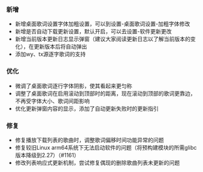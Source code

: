 ### 新增

- 新增桌面歌词设置字体加粗设置，可以到设置-桌面歌词设置-加粗字体修改
- 新增是否自动下载更新设置，默认开启，可以去设置-软件更新更改
- 新增当前版本更新日志显示弹窗（建议大家阅读更新日志以了解当前版本的变化），在更新版本后将自动弹出
- 添加wy、tx源逐字歌词的支持

### 优化

- 微调了桌面歌词逐行字体阴影，使其看起来更匀称
- 调整了桌面歌词在启用滚动到顶部时的距离，现在滚动到顶部的歌词更靠边，不再受字体大小、歌词间距影响
- 优化更新弹窗内容的显示，添加了自动更新失败时的更新指引

### 修复

- 修复播放下载列表的歌曲时，调整歌词偏移时间功能异常的问题
- 修复较旧Linux arm64系统下无法启动软件的问题（将预构建模块的所需glibc版本降级到2.27）（#1161）
- 修改列表响应式更新机制，尝试修复偶现的删除歌曲列表未更新的问题
